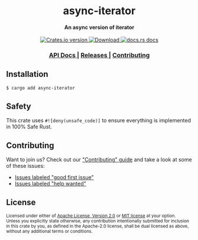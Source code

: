 <h1 align="center">async-iterator</h1>
<div align="center">
  <strong>
    An async version of iterator
  </strong>
</div>

<br />

<div align="center">
  <!-- Crates version -->
  <a href="https://crates.io/crates/async-iterator">
    <img src="https://img.shields.io/crates/v/async-iterator.svg?style=flat-square"
    alt="Crates.io version" />
  </a>
  <!-- Downloads -->
  <a href="https://crates.io/crates/async-iterator">
    <img src="https://img.shields.io/crates/d/async-iterator.svg?style=flat-square"
      alt="Download" />
  </a>
  <!-- docs.rs docs -->
  <a href="https://docs.rs/async-iterator">
    <img src="https://img.shields.io/badge/docs-latest-blue.svg?style=flat-square"
      alt="docs.rs docs" />
  </a>
</div>

<div align="center">
  <h3>
    <a href="https://docs.rs/async-iterator">
      API Docs
    </a>
    <span> | </span>
    <a href="https://github.com/yoshuawuyts/async-iterator/releases">
      Releases
    </a>
    <span> | </span>
    <a href="https://github.com/yoshuawuyts/async-iterator/blob/master.github/CONTRIBUTING.md">
      Contributing
    </a>
  </h3>
</div>

## Installation
```sh
$ cargo add async-iterator
```

## Safety
This crate uses ``#![deny(unsafe_code)]`` to ensure everything is implemented in
100% Safe Rust.

## Contributing
Want to join us? Check out our ["Contributing" guide][contributing] and take a
look at some of these issues:

- [Issues labeled "good first issue"][good-first-issue]
- [Issues labeled "help wanted"][help-wanted]

[contributing]: https://github.com/yoshuawuyts/async-iterator/blob/master.github/CONTRIBUTING.md
[good-first-issue]: https://github.com/yoshuawuyts/async-iterator/labels/good%20first%20issue
[help-wanted]: https://github.com/yoshuawuyts/async-iterator/labels/help%20wanted

## License

<sup>
Licensed under either of <a href="LICENSE-APACHE">Apache License, Version
2.0</a> or <a href="LICENSE-MIT">MIT license</a> at your option.
</sup>

<br/>

<sub>
Unless you explicitly state otherwise, any contribution intentionally submitted
for inclusion in this crate by you, as defined in the Apache-2.0 license, shall
be dual licensed as above, without any additional terms or conditions.
</sub>
